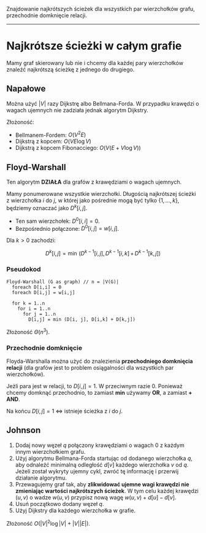 Znajdowanie najkrótszych ścieżek dla wszystkich par wierzchołków grafu, przechodnie domknięcie relacji.

---

# Najkrótsze ścieżki w całym grafie
Mamy graf skierowany lub nie i chcemy dla każdej pary wierzchołków znaleźć najkrótszą ścieżkę z jednego do drugiego.

## Napałowe
Można użyć $|V|$ razy Dijkstrę albo Bellmana-Forda. W przypadku krawędzi o wagach ujemnych nie zadziała jednak algorytm Dijkstry.

Złożoność:
* Bellmanem-Fordem: $O(V^2E)$
* Dijkstrą z kopcem: $O(VE \log V)$
* Dijkstrą z kopcem Fibonacciego: $O(V(E + V \log V))$

## Floyd-Warshall
Ten algorytm **DZIAŁA** dla grafów z krawędziami o wagach ujemnych.

Mamy ponumerowane wszystkie wierzchołki. Długością najkrótszej ścieżki z wierzchołka $i$ do $j$, w której jako pośrednie mogą być tylko $\{1, \ldots, k \}$, będziemy oznaczać jako $D^k[i, j]$.

* Ten sam wierzchołek: $D^0[i,i] = 0$.
* Bezpośrednio połączone: $D^0[i, j] = w[i, j]$.

Dla $k > 0$ zachodzi:

$$D^k[i, j] = \operatorname{min}\, (D^{k-1}[i, j],\, D^{k-1}[i, k]\,+\, D^{k-1}[k,j])$$

### Pseudokod

````
Floyd-Warshall (G as graph) // n = |V(G)|
  foreach D[i,i] = 0
  foreach D[i,j] = w[i,j]

  for k = 1..n
    for i = 1..n
      for j = 1..n
        D[i,j] = min (D[i, j], D[i,k] + D[k,j])
````

Złożoność $\Theta(n^3)$.

### Przechodnie domknięcie
Floyda-Warshalla można użyć do znalezienia **przechodniego domknięcia relacji** (dla grafów jest to problem osiągalności dla wszystkich par wierzchołków).

Jeżli para jest w relacji, to $D[i, j] = 1$. W przeciwnym razie $0$. Ponieważ chcemy domknąć przechodnio, to zamiast **min** używamy **OR**, a zamiast **+** **AND**.

Na końcu $D[i, j] = 1$ $\iff$ istnieje ścieżka z $i$ do $j$.

## Johnson
1. Dodaj nowy węzeł $q$ połączony krawędziami o wagach $0$ z każdym innym wierzchołkiem grafu.
2. Użyj algorytmu Bellmana-Forda startując od dodanego wierzchołka $q$, aby odnaleźć minimalną odległość $d[v]$ każdego wierzchołka $v$ od $q$. Jeżeli został wykryty ujemny cykl, zwróć tę informację i przerwij działanie algorytmu.
3. Przewagujemy graf tak, aby **zlikwidować ujemne wagi krawędzi nie zmieniając wartości najkrótszych ścieżek**. W tym celu każdej krawędzi $(u,v)$ o wadze $w(u,v)$ przypisz nową wagę $w(u,v) + d[u] - d[v]$.
4. Usuń początkowo dodany węzeł $q$.
5. Użyj Dijkstry dla każdego wierzchołka w grafie.

Złożoność $O(|V|^2 \log|V| + |V| |E|)$.
